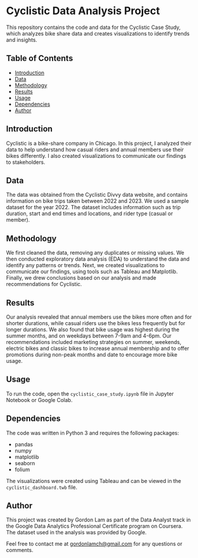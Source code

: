 # Cyclistic Data Analysis Project

This repository contains the code and data for the Cyclistic Case Study, which analyzes bike share data and creates visualizations to identify trends and insights.

## Table of Contents
- [Introduction](#introduction)
- [Data](#data)
- [Methodology](#methodology)
- [Results](#results)
- [Usage](#usage)
- [Dependencies](#dependencies)
- [Author](#author)

## Introduction
Cyclistic is a bike-share company in Chicago. In this project, I analyzed their data to help understand how casual riders and annual members use their bikes differently. I also created visualizations to communicate our findings to stakeholders.

## Data
The data was obtained from the Cyclistic Divvy data website, and contains information on bike trips taken between 2022 and 2023. We used a sample dataset for the year 2022. The dataset includes information such as trip duration, start and end times and locations, and rider type (casual or member).

## Methodology
We first cleaned the data, removing any duplicates or missing values. We then conducted exploratory data analysis (EDA) to understand the data and identify any patterns or trends. Next, we created visualizations to communicate our findings, using tools such as Tableau and Matplotlib. Finally, we drew conclusions based on our analysis and made recommendations for Cyclistic.

## Results
Our analysis revealed that annual members use the bikes more often and for shorter durations, while casual riders use the bikes less frequently but for longer durations. We also found that bike usage was highest during the summer months, and on weekdays between 7-9am and 4-6pm. Our recommendations included marketing strategies on summer, weekends, electric bikes and classic bikes to increase annual membership and to offer promotions during non-peak months and date to encourage more bike usage.

## Usage
To run the code, open the `cyclistic_case_study.ipynb` file in Jupyter Notebook or Google Colab.

## Dependencies
The code was written in Python 3 and requires the following packages:

- pandas
- numpy
- matplotlib
- seaborn
- folium

The visualizations were created using Tableau and can be viewed in the `cyclistic_dashboard.twb` file.

## Author
This project was created by Gordon Lam as part of the Data Analyst track in the Google Data Analytics Professional Certificate program on Coursera. The dataset used in the analysis was provided by Google.

Feel free to contact me at gordonlamch@gmail.com for any questions or comments.
